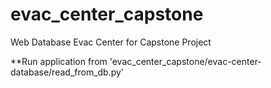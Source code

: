 # evac_center_capstone
Web Database Evac Center for Capstone Project

**Run application from 'evac_center_capstone/evac-center-database/read_from_db.py'

